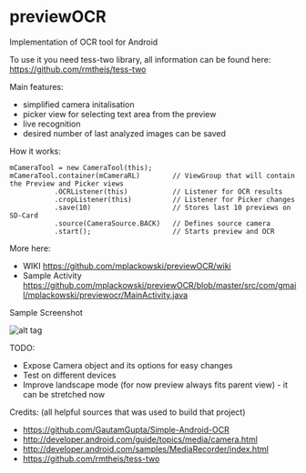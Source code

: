 previewOCR
==========

Implementation of OCR tool for Android

To use it you need tess-two library, all information can be found here:
https://github.com/rmtheis/tess-two

Main features:
- simplified camera initalisation 
- picker view for selecting text area from the preview 
- live recognition
- desired number of last analyzed images can be saved

How it works: 

    mCameraTool = new CameraTool(this);
    mCameraTool.container(mCameraRL)        // ViewGroup that will contain the Preview and Picker views
               .OCRListener(this)           // Listener for OCR results
               .cropListener(this)          // Listener for Picker changes 
               .save(10)                    // Stores last 10 previews on SD-Card
               .source(CameraSource.BACK)   // Defines source camera
               .start();                    // Starts preview and OCR
               
More here: 

- WIKI https://github.com/mplackowski/previewOCR/wiki
- Sample Activity https://github.com/mplackowski/previewOCR/blob/master/src/com/gmail/mplackowski/previewocr/MainActivity.java


Sample Screenshot

![alt tag](http://i.imgur.com/dS9zpo1.png)

TODO:
- Expose Camera object and its options for easy changes
- Test on different devices
- Improve landscape mode (for now preview always fits parent view) - it can be stretched now

Credits: (all helpful sources that was used to build that project)
- https://github.com/GautamGupta/Simple-Android-OCR
- http://developer.android.com/guide/topics/media/camera.html
- http://developer.android.com/samples/MediaRecorder/index.html
- https://github.com/rmtheis/tess-two 


